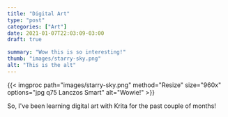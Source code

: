 ```yaml
---
title: "Digital Art"
type: "post"
categories: ["Art"]
date: 2021-01-07T22:03:09-03:00
draft: true

summary: "Wow this is so interesting!"
thumb: "images/starry-sky.png"
alt: "This is the alt"
---
```


{{< imgproc path="images/starry-sky.png" method="Resize" size="960x" options="jpg q75 Lanczos Smart"  alt="Wowie!" >}}

So, I've been learning digital art with Krita for the past couple of months!
